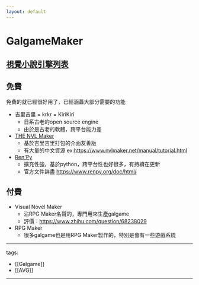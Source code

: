 ```yaml
---
layout: default
---
```


# GalgameMaker

## [視覺小說引擎列表](https://zh.wikipedia.org/zh-tw/%E8%A6%96%E8%A6%BA%E5%B0%8F%E8%AA%AA%E5%BC%95%E6%93%8E%E5%88%97%E8%A1%A8)


## 免費
免費的就已經很好用了，已經涵蓋大部分需要的功能

* 吉里吉里 = krkr = KiriKiri
  * 日系古老的open source engine
  * 由於是古老的軟體，跨平台能力差
* [THE NVL Maker](https://www.nvlmaker.net/download.html)
  * 基於吉里吉里打包的介面友善版
  * 有大量的中文資源 ex:https://www.nvlmaker.net/manual/tutorial.html
* [Ren'Py](https://www.renpy.org/latest.html)
  * 擴充性強，基於python，跨平台性也好很多，有持續在更新
  * 官方文件詳盡 https://www.renpy.org/doc/html/
  

## 付費
* Visual Novel Maker
  * 沾RPG Maker名聲的，專門用來生產galgame
  * 評價：https://www.zhihu.com/question/68238029
* RPG Maker
  * 很多galgame也是用RPG Maker製作的，特別是會有一些遊戲系統



---
tags:
  - [[Galgame]]
  - [[AVG]]
  
---
